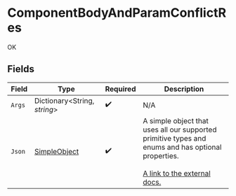 # ComponentBodyAndParamConflictRes

OK


## Fields

| Field                                                                                                                                                             | Type                                                                                                                                                              | Required                                                                                                                                                          | Description                                                                                                                                                       |
| ----------------------------------------------------------------------------------------------------------------------------------------------------------------- | ----------------------------------------------------------------------------------------------------------------------------------------------------------------- | ----------------------------------------------------------------------------------------------------------------------------------------------------------------- | ----------------------------------------------------------------------------------------------------------------------------------------------------------------- |
| `Args`                                                                                                                                                            | Dictionary<String, *string*>                                                                                                                                      | :heavy_check_mark:                                                                                                                                                | N/A                                                                                                                                                               |
| `Json`                                                                                                                                                            | [SimpleObject](../../Models/Shared/SimpleObject.md)                                                                                                               | :heavy_check_mark:                                                                                                                                                | A simple object that uses all our supported primitive types and enums and has optional properties.<br/><br/>[A link to the external docs.](https://docs.speakeasyapi.dev) |